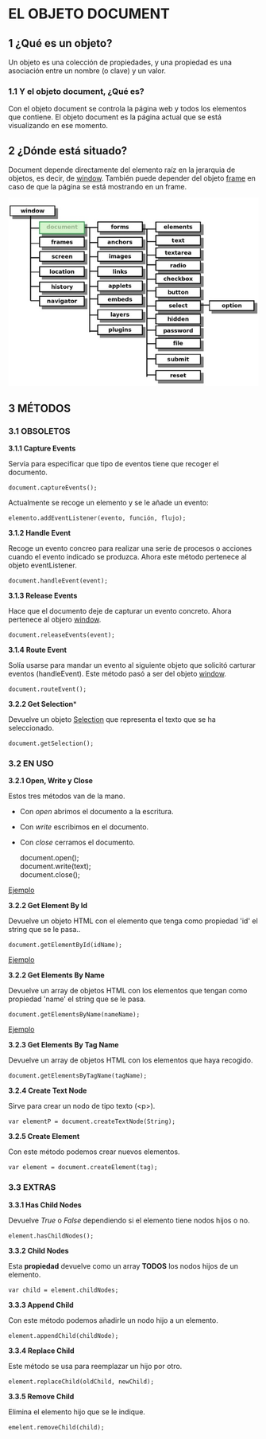 # EL OBJETO DOCUMENT
## 1 ¿Qué es un objeto?

Un objeto es una colección de propiedades, y una propiedad es una asociación entre un nombre (o clave) y un valor.

### 1.1 Y el objeto document, ¿Qué es?

Con el objeto document se controla la página web y todos los elementos que contiene. El objeto document es la página actual que se está visualizando en ese momento.

## 2 ¿Dónde está situado?

Document depende directamente del elemento raíz en la jerarquia de objetos, es decir, de [window](https://www.w3schools.com/jsref/obj_window.asp). También puede depender del objeto [frame](https://desarrolloweb.com/articulos/1147.php) en caso de que la página se está mostrando en un frame.

![Jerarquía de objetos en JavaScript](jerarquia.jpg)

## 3 MÉTODOS
### 3.1 OBSOLETOS
**3.1.1 Capture Events**

Servía para especificar que tipo de eventos tiene que recoger el documento.

    document.captureEvents();    

Actualmente se recoge un elemento y se le añade un evento: 

    elemento.addEventListener(evento, función, flujo);    

**3.1.2 Handle Event**

Recoge un evento concreo para realizar una serie de procesos o acciones cuando el evento indicado se produzca.
Ahora este método pertenece al objeto eventListener.

    document.handleEvent(event);    

**3.1.3 Release Events**

Hace que el documento deje de capturar un evento concreto.
Ahora pertenece al objero [window](https://www.w3schools.com/jsref/obj_window.asp).

    document.releaseEvents(event);    

**3.1.4 Route Event**

Solía usarse para mandar un evento al siguiente objeto que solicitó carturar eventos (handleEvent).
Este método pasó a ser del objeto [window](https://www.w3schools.com/jsref/obj_window.asp).

    document.routeEvent();

**3.2.2 Get Selection**\*

Devuelve un objeto [Selection](https://developer.mozilla.org/es/docs/Web/API/Selection) que representa el texto que se ha seleccionado.

    document.getSelection();    


### 3.2 EN USO
**3.2.1 Open, Write y Close**

Estos tres métodos van de la mano.

- Con *open* abrimos el documento a la escritura.

- Con *write* escribimos en el documento.

- Con *close* cerramos el documento.


    document.open();     
    document.write(text);    
    document.close();    

[Ejemplo](examples/ej01/index.html)

**3.2.2 Get Element By Id**

Devuelve un objeto HTML con el elemento que tenga como propiedad 'id' el string que se le pasa..

    document.getElementById(idName);   

[Ejemplo](examples/ej02/index.html)

**3.2.2 Get Elements By Name**

Devuelve un array de objetos HTML con los elementos que tengan como propiedad 'name' el string que se le pasa.

    document.getElementsByName(nameName);

[Ejemplo](examples/ej03/index.html)    

**3.2.3 Get Elements By Tag Name**

Devuelve un array de objetos HTML con los elementos que haya recogido.

    document.getElementsByTagName(tagName);    

**3.2.4 Create Text Node**

Sirve para crear un nodo de tipo texto (\<p>).

    var elementP = document.createTextNode(String);

**3.2.5 Create Element**

Con este método podemos crear nuevos elementos.

    var element = document.createElement(tag);


### 3.3 EXTRAS
**3.3.1 Has Child Nodes**

Devuelve *True* o *False* dependiendo si el elemento tiene nodos hijos o no.

    element.hasChildNodes();    

**3.3.2 Child Nodes**

Esta **propiedad** devuelve como un array **TODOS** los nodos hijos de un elemento.

    var child = element.childNodes;

**3.3.3 Append Child**

Con este método podemos añadirle un nodo hijo a un elemento.

    element.appendChild(childNode);

**3.3.4 Replace Child**

Este método se usa para reemplazar un hijo por otro.

    element.replaceChild(oldChild, newChild);

**3.3.5 Remove Child**

Elimina el elemento hijo que se le indique.

    emelent.removeChild(child);


